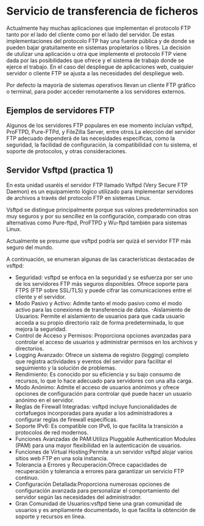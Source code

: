 # Servicio de transferencia de ficheros
Actualmente hay muchas aplicaciones que implementan el protocolo FTP tanto por el lado del cliente como por el lado del servidor. De estas implementaciones del protocolo FTP hay una fuente pública y de donde se pueden bajar gratuitamente en sistemas propietarios o libres. La decisión de utulizar una aplicación u otra que implemente el protocolo FTP viene dada por las posibilidades que ofrece y el sistema de trabajo donde se ejerce el trabajo. En el caso del despliegue de aplicaciones web, cualquier servidor o cliente FTP se ajusta a las necesidades del despliegue web. 

Por defecto la mayoría de sistemas operativos llevan un cliente FTP gráfico o terminal, para poder acceder remotamente a los servidores externos.

## Ejemplos de servidores FTP
Algunos de los servidores FTP populares en ese momento incluían vsftpd, ProFTPD, Pure-FTPd, y FileZilla Server, entre otros.La elección del servidor FTP adecuado dependerá de las necesidades específicas, como la seguridad, la facilidad de configuración, la compatibilidad con tu sistema, el soporte de protocolos, y otras consideraciones. 


## Servidor Vsftpd (practica 1)

En esta unidad usaréis el servidor FTP llamado Vsftpd (Very Secure FTP Daemon) es un equipamiento lógico utilizado para implementar servidores de archivos a través del protocolo FTP en sistemas Linux.

Vsftpd se distingue principalmente porque sus valores predeterminados son muy seguros y por su sencillez en la configuración, comparado con otras alternativas como Pure-ftpd, ProFTPD y Wu-ftpd también para sistemas Linux.

Actualmente se presume que vsftpd podría ser quizá el servidor FTP más seguro del mundo.

A continuación, se enumeran algunas de las características destacadas de vsftpd:

- Seguridad: vsftpd se enfoca en la seguridad y se esfuerza por ser uno de los servidores FTP más seguros disponibles. Ofrece soporte para FTPS (FTP sobre SSL/TLS) y puede cifrar las comunicaciones entre el cliente y el servidor.
- Modo Pasivo y Activo: Admite tanto el modo pasivo como el modo activo para las conexiones de transferencia de datos.
 -Aislamiento de Usuarios: Permite el aislamiento de usuarios para que cada usuario acceda a su propio directorio raíz de forma predeterminada, lo que mejora la seguridad.
- Control de Acceso y Permisos: Proporciona opciones avanzadas para controlar el acceso de usuarios y administrar permisos en los archivos y directorios.
- Logging Avanzado: Ofrece un sistema de registro (logging) completo que registra actividades y eventos del servidor para facilitar el seguimiento y la solución de problemas.
- Rendimiento: Es conocido por su eficiencia y su bajo consumo de recursos, lo que lo hace adecuado para servidores con una alta carga.
- Modo Anónimo: Admite el acceso de usuarios anónimos y ofrece opciones de configuración para controlar qué puede hacer un usuario anónimo en el servidor.
- Reglas de Firewall Integradas: vsftpd incluye funcionalidades de cortafuegos incorporadas para ayudar a los administradores a configurar reglas de firewall específicas.
- Soporte IPv6: Es compatible con IPv6, lo que facilita la transición a protocolos de red modernos.
- Funciones Avanzadas de PAM:Utiliza Pluggable Authentication Modules (PAM) para una mayor flexibilidad en la autenticación de usuarios.
- Funciones de Virtual Hosting:Permite a un servidor vsftpd alojar varios sitios web FTP en una sola instancia.
- Tolerancia a Errores y Recuperación:Ofrece capacidades de recuperación y tolerancia a errores para garantizar un servicio FTP continuo.
- Configuración Detallada:Proporciona numerosas opciones de configuración avanzada para personalizar el comportamiento del servidor según las necesidades del administrador.
- Gran Comunidad de Usuarios:vsftpd tiene una gran comunidad de usuarios y es ampliamente documentado, lo que facilita la obtención de soporte y recursos en línea.

